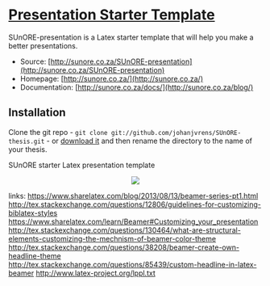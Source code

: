 # [Presentation Starter Template](http://sunore.co.za/)

SUnORE-presentation is a Latex starter template that will help you make a better presentations.

* Source: [http://sunore.co.za/SUnORE-presentation](http://sunore.co.za/SUnORE-presentation)
* Homepage: [http://sunore.co.za/](http://sunore.co.za/)
* Documentation: [http://sunore.co.za/docs/](http://sunore.co.za/blog/)

## Installation

Clone the git repo - `git clone git://github.com/johanjvrens/SUnORE-thesis.git` - or [download it](https://github.com/johanjvrens/SUnORE-presentation/zipball/master) and then rename the directory to the name of your thesis.

SUnORE starter Latex presentation template

<p align="center"><img src="https://raw.githubusercontent.com/johanjvrens/stellenbosch-presentation/master/examples/example_1.png"></p>

links:
https://www.sharelatex.com/blog/2013/08/13/beamer-series-pt1.html  
http://tex.stackexchange.com/questions/12806/guidelines-for-customizing-biblatex-styles  
https://www.sharelatex.com/learn/Beamer#Customizing_your_presentation  
http://tex.stackexchange.com/questions/130464/what-are-structural-elements-customizing-the-mechnism-of-beamer-color-theme  
http://tex.stackexchange.com/questions/38208/beamer-create-own-headline-theme  
http://tex.stackexchange.com/questions/85439/custom-headline-in-latex-beamer
http://www.latex-project.org/lppl.txt
